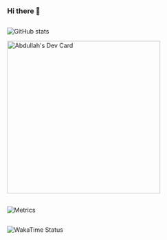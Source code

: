 ### Hi there 👋

## 
![GitHub stats](https://github-readme-stats.vercel.app/api?username=Abdullah700&show_icons=true&count_private=true&theme=codeSTACKr)

<a href="https://app.daily.dev/abdullah700"><img src="https://api.daily.dev/devcards/v2/xItRcFMSD.png?type=default&r=qpa" width="356" alt="Abdullah's Dev Card"/></a>

##
![Metrics](https://metrics.lecoq.io/abdullah700?template=classic&base.hireable=true&isocalendar=1&languages=1&stars=1&habits=1&achievements=1&lines=1&activity=1&base=header%2C%20activity%2C%20community%2C%20repositories%2C%20metadata&base.indepth=false&base.hireable=true&base.skip=false&isocalendar=false&isocalendar.duration=full-year&languages=false&languages.limit=0&languages.threshold=0%25&languages.other=true&languages.colors=github&languages.sections=most-used&languages.indepth=false&languages.analysis.timeout=15&languages.analysis.timeout.repositories=7.5&languages.categories=markup%2C%20programming&languages.recent.categories=markup%2C%20programming&languages.recent.load=300&languages.recent.days=14&lines=false&lines.sections=base&lines.repositories.limit=0&lines.history.limit=5&stars=false&stars.limit=4&habits=false&habits.from=200&habits.days=14&habits.facts=true&habits.charts=false&habits.charts.type=classic&habits.trim=false&habits.languages.limit=8&habits.languages.threshold=0%25&achievements=false&achievements.threshold=C&achievements.secrets=true&achievements.display=detailed&achievements.limit=0&activity=false&activity.limit=5&activity.load=300&activity.days=14&activity.visibility=public&activity.timestamps=true&activity.filter=all&config.timezone=Asia%2FRiyadh&config.twemoji=true&config.octicon=true&config.display=large)
##
![WakaTime Status](https://wakatime.com/share/@Abdullah700/c955bf93-e51e-4be9-bf9b-8e3b57794d76.svg)

<!--
**Abdullah700/Abdullah700** is a ✨ _special_ ✨ repository because its `README.md` (this file) appears on your GitHub profile.

Here are some ideas to get you started:

- 🔭 I’m currently working on ...
- 🌱 I’m currently learning ...
- 👯 I’m looking to collaborate on ...
- 🤔 I’m looking for help with ...
- 💬 Ask me about ...
- 📫 How to reach me: ...
- 😄 Pronouns: ...
- ⚡ Fun fact: ...
-->
